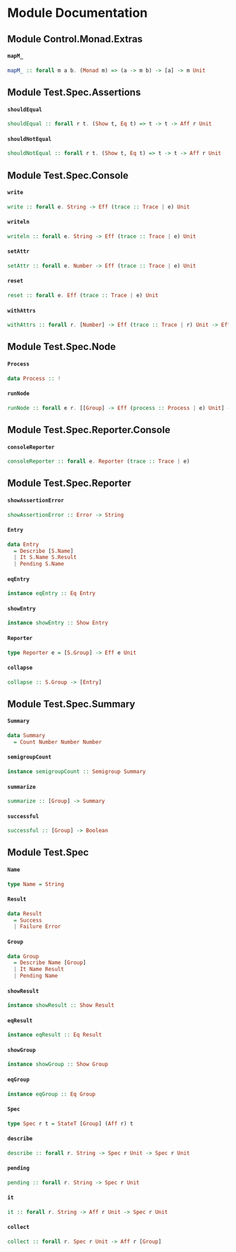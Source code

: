 # Module Documentation

## Module Control.Monad.Extras

#### `mapM_`

``` purescript
mapM_ :: forall m a b. (Monad m) => (a -> m b) -> [a] -> m Unit
```



## Module Test.Spec.Assertions

#### `shouldEqual`

``` purescript
shouldEqual :: forall r t. (Show t, Eq t) => t -> t -> Aff r Unit
```


#### `shouldNotEqual`

``` purescript
shouldNotEqual :: forall r t. (Show t, Eq t) => t -> t -> Aff r Unit
```



## Module Test.Spec.Console

#### `write`

``` purescript
write :: forall e. String -> Eff (trace :: Trace | e) Unit
```


#### `writeln`

``` purescript
writeln :: forall e. String -> Eff (trace :: Trace | e) Unit
```


#### `setAttr`

``` purescript
setAttr :: forall e. Number -> Eff (trace :: Trace | e) Unit
```


#### `reset`

``` purescript
reset :: forall e. Eff (trace :: Trace | e) Unit
```


#### `withAttrs`

``` purescript
withAttrs :: forall r. [Number] -> Eff (trace :: Trace | r) Unit -> Eff (trace :: Trace | r) Unit
```



## Module Test.Spec.Node

#### `Process`

``` purescript
data Process :: !
```


#### `runNode`

``` purescript
runNode :: forall e r. [[Group] -> Eff (process :: Process | e) Unit] -> Spec (process :: Process | e) Unit -> Eff (process :: Process | e) Unit
```



## Module Test.Spec.Reporter.Console

#### `consoleReporter`

``` purescript
consoleReporter :: forall e. Reporter (trace :: Trace | e)
```



## Module Test.Spec.Reporter

#### `showAssertionError`

``` purescript
showAssertionError :: Error -> String
```


#### `Entry`

``` purescript
data Entry
  = Describe [S.Name]
  | It S.Name S.Result
  | Pending S.Name
```


#### `eqEntry`

``` purescript
instance eqEntry :: Eq Entry
```


#### `showEntry`

``` purescript
instance showEntry :: Show Entry
```


#### `Reporter`

``` purescript
type Reporter e = [S.Group] -> Eff e Unit
```


#### `collapse`

``` purescript
collapse :: S.Group -> [Entry]
```



## Module Test.Spec.Summary

#### `Summary`

``` purescript
data Summary
  = Count Number Number Number
```


#### `semigroupCount`

``` purescript
instance semigroupCount :: Semigroup Summary
```


#### `summarize`

``` purescript
summarize :: [Group] -> Summary
```


#### `successful`

``` purescript
successful :: [Group] -> Boolean
```



## Module Test.Spec

#### `Name`

``` purescript
type Name = String
```


#### `Result`

``` purescript
data Result
  = Success 
  | Failure Error
```


#### `Group`

``` purescript
data Group
  = Describe Name [Group]
  | It Name Result
  | Pending Name
```


#### `showResult`

``` purescript
instance showResult :: Show Result
```


#### `eqResult`

``` purescript
instance eqResult :: Eq Result
```


#### `showGroup`

``` purescript
instance showGroup :: Show Group
```


#### `eqGroup`

``` purescript
instance eqGroup :: Eq Group
```


#### `Spec`

``` purescript
type Spec r t = StateT [Group] (Aff r) t
```


#### `describe`

``` purescript
describe :: forall r. String -> Spec r Unit -> Spec r Unit
```


#### `pending`

``` purescript
pending :: forall r. String -> Spec r Unit
```


#### `it`

``` purescript
it :: forall r. String -> Aff r Unit -> Spec r Unit
```


#### `collect`

``` purescript
collect :: forall r. Spec r Unit -> Aff r [Group]
```





